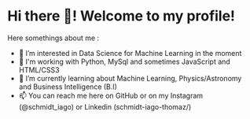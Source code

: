 # Hi there 👋! Welcome to my profile!

Here somethings about me :

- 👀 I’m interested in Data Science for Machine Learning in the moment
- 🚀 I'm working with Python, MySql and sometimes JavaScript and HTML/CSS3
- 🌱 I’m currently learning about Machine Learning, Physics/Astronomy and Business Intelligence (B.I)
- 📫 You can reach me here on GitHub or on my Instagram (@schmidt_iago) or Linkedin (schmidt-iago-thomaz/)

<!---
Dufyz/Dufyz is a ✨ special ✨ repository because its `README.md` (this file) appears on your GitHub profile.
You can click the Preview link to take a look at your changes.
--->
